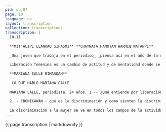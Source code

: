 ```yaml
---
pid: obj07
page: 10
language: es
layout: transcription
collection: transcriptions
transcription: |
  10-11
  
  **MIT'ALIPI LLANKAQ SIPASMI** **CHAYNATA HAMUTAN WARMIQ WATANPI**
  
  _Una joven que trabaja en el periódico_ _piensa así en el año de la mujer._
  
  Liberación femenina es un cambio de actitud y de mentalidad donde se busca la igualdad de derechos con el hombre. Es hacer tomar conciencia a la mujer que su rol en la sociedad no solo está dentro las paredes del hogar. Liberación femenina es participación de la mujer tanto de ideas como de actos en el desarrollo de una sociedad. Que el hombre y la mujer sean coparticipes de un trabajo sin que exista ni la superioridad del hombre ni la inferioridad de la mujer. La descriminación es una actitud que siempre ha tenido el hombre contra la mujer. Esta siempre ha tenido que estar dentro de ciertos limites, aquellos que sólo le competían a ella en el hogar, el esposo, los hijos. La descriminación se siente en diferentes campos. A medida que se va analizando el aspecto legal, conyugal y hasta hace poco el salarial, del estado de la mujer, se puede encontrar una serie de restricciones que le impiden actuar libremente. Existen grupos en nuestra sociedad que aún no conciben la liberación de la mujer, el reclamo de sus derechos y la igualdad con el hombre en todos los aspectos, a éstos los señalo como grupos de presión. Ya no se puede decir que exista el sexo débil. Ahora la mujer está demostrando que está capacitada para enfrentarse a cualquier tipo del quehacer humano, tal es asi que la revaloración de los sexos es casi una realidad gracias a que la misma mujer está luchando para que sea así. que una mujer citadina pueda hablar de una campesinao viceversa sobre determinados temas, está condisionada. En el primer caso tendrán que estar imbuida de la idiosincrasia de las campesinas conocer su pensamiento y como responde ésta frente a los acontecimientos que se presentan, tanto en su medio como fuera de él. Si no fuera así, la dama citada podria mal interpretar los pensamicntos de la otra. Los movimientos de Liberación Femenina recusan a la sociedad ya que ésta establece los patrones que debe seguir la mujer, permitiendo que sea explotada, marginada. La sociedad con todos sus prejuicios es la que es criticada por los movimientos femeninos. Contra todo esto está luchando la mujer de hoy dia, la sociedad tradicional, con ideas capitalistas.
  
  **MARIANA CALLE RIMASQAN**
  
  _LO QUE HABLO MARIANA CALLE_
  
  MARIANA CALLE, periodista, 24 años. 1 -- ¿Qué entiende por liberación femenina7 M. C. Entiendo que lo que encierra este término, no puede entenderse como tal de una manera aislada. Existe acaso una auténtica libertad masculina? tenemos que ver que a través de la historia han existido sistemas en que los hombres han sido explotados. Hoy en dia, existe la explotación del hombre por el hombre, y mientras exista explotación no podremos hablar de libertad. Lo cierto es que dentro de los sistemas de explotación la mujer ha tenido y tiene adn en estos días que sufrir una doble: la de la sociedad como tal, y la del hombre como consecuencia de la misma estructura economica.
  
  2. - CRONICAWAN - qué es la discriminación y como sienten la discriminación? M. C.- Que pasará el dia en que el hombre y la mujer nos demos cuenta de que somos compañeros, con la misma capacidad de trabajo, con los mismos deberes y derechos? ambos queremos formar una sociedad nueva en que la pareja humana, hombre y mujer se sientan libres de la explotación. A esto es a lo que no quieren que lleguemos quienes tienen el poder, porque para arribar a esa sociedad se tendria que destruir todo el sistema vigente.
  
  La discriminación a la mujer se ve en todos los campos de la actividad social. En el trabajo es a ella a quien se le paga menos por la misma labor que realiza el varón, esto sucede en todos los terrenos, sea profesional, obrera, es igual. CRONICAWAN. - Puede una mujer de la ciudad, hablar por una mujer campesina o viceversa, sobre grupos de presión, liberación femenina o revaloración de sexos? M. C. - A mi juicio, quien experimente en carne propia, el sistema de vida en un determinado tipo de sociedad es el unico capacitado para hablar con propiedad sobre él. No creo que a través de libros i/o historias, se pueda conocer exactamente las realidades que se desenvuelven ajenas a nosotros.
---
```


{{ page.transcription | markdownify }}
